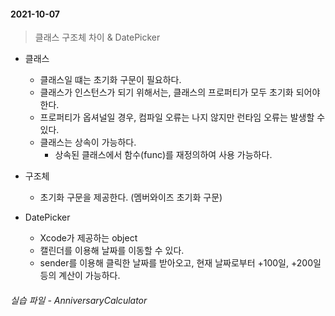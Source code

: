 #### 2021-10-07

> 클래스 구조체 차이 & DatePicker

- 클래스

  - 클래스일 떄는 초기화 구문이 필요하다.
  - 클래스가 인스턴스가 되기 위해서는, 클래스의 프로퍼티가 모두 초기화 되어야한다.
  - 프로퍼티가 옵셔널일 경우, 컴파일 오류는 나지 않지만 런타임 오류는 발생할 수 있다.
  - 클래스는 상속이 가능하다.
    - 상속된 클래스에서 함수(func)를 재정의하여 사용 가능하다.
- 구조체
  - 초기화 구문을 제공한다. (멤버와이즈 초기화 구문)
- DatePicker
  - Xcode가 제공하는 object
  - 캘린더를 이용해 날짜를 이동할 수 있다.
  - sender를 이용해 클릭한 날짜를 받아오고, 현재 날짜로부터 +100일, +200일 등의 계산이 가능하다.

###### 실습 파일 - AnniversaryCalculator